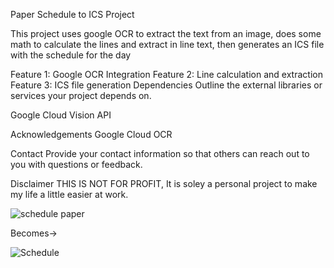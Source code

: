 Paper Schedule to ICS Project 



This project uses google OCR to extract the text from an image, does some math to calculate the lines and extract in line text, then generates an ICS file with the schedule for the day

Feature 1: Google OCR Integration
Feature 2: Line calculation and extraction
Feature 3: ICS file generation
Dependencies
Outline the external libraries or services your project depends on.

Google Cloud Vision API



Acknowledgements
Google Cloud OCR

Contact
Provide your contact information so that others can reach out to you with questions or feedback.

Disclaimer
THIS IS NOT FOR PROFIT, It is soley a personal project to make my life a little easier at work.

![schedule paper](https://github.com/awsm36z/Google-Cloud-Vision-Project/assets/43663221/25472bc2-e0df-452e-ad46-9366128d5113)


Becomes->


![Schedule](https://github.com/awsm36z/Google-Cloud-Vision-Project/assets/43663221/0a77feaa-9515-41fb-bb4c-bd9a6f8323ad)
